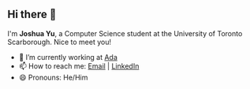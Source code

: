 ## Hi there 👋

I'm **Joshua Yu**, a Computer Science student at the University of Toronto Scarborough. Nice to meet you!

- 🔭 I’m currently working at [Ada](https://www.ada.cx/)
- 📫 How to reach me: [Email](mailto:joshua.yu@mail.utoronto.ca) | [LinkedIn](https://www.linkedin.com/in/joshua-j-yu/)  
- 😄 Pronouns: He/Him  

